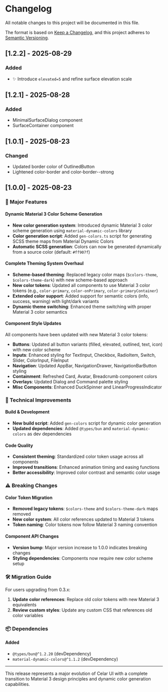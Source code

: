 # Changelog

All notable changes to this project will be documented in this file.

The format is based on [Keep a Changelog](https://keepachangelog.com/en/1.1.0/),
and this project adheres to [Semantic Versioning](https://semver.org/spec/v2.0.0.html).

## [1.2.2] - 2025-08-29

### Added

- ✨ Introduce `elevated=5` and refine surface elevation scale

## [1.2.1] - 2025-08-28

### Added

- MinimalSurfaceDialog component
- SurfaceContainer component

## [1.0.1] - 2025-08-23

### Changed

- Updated border color of OutlinedButton
- Lightened color-border and color-border--strong

## [1.0.0] - 2025-08-23

### 🚀 Major Features

#### Dynamic Material 3 Color Scheme Generation

- **New color generation system**: Introduced dynamic Material 3 color scheme generation using `material-dynamic-colors` library
- **Color generation script**: Added `gen-colors.ts` script for generating SCSS theme maps from Material Dynamic Colors
- **Automatic SCSS generation**: Colors can now be generated dynamically from a source color (default: `#ff907f`)

#### Complete Theming System Overhaul

- **Scheme-based theming**: Replaced legacy color maps (`$colors-theme`, `$colors-theme-dark`) with new scheme-based approach
- **New color tokens**: Updated all components to use Material 3 color tokens (e.g., `color-primary`, `color-onPrimary`, `color-primaryContainer`)
- **Extended color support**: Added support for semantic colors (info, success, warning) with light/dark variants
- **Dynamic theme switching**: Enhanced theme switching with proper Material 3 color semantics

#### Component Style Updates

All components have been updated with new Material 3 color tokens:

- **Buttons**: Updated all button variants (filled, elevated, outlined, text, icon) with new color scheme
- **Inputs**: Enhanced styling for TextInput, Checkbox, RadioItem, Switch, Slider, ColorInput, FileInput
- **Navigation**: Updated AppBar, NavigationDrawer, NavigationBarButton styling
- **Containment**: Refreshed Card, Avatar, Breadcrumb component colors
- **Overlays**: Updated Dialog and Command palette styling
- **Misc Components**: Enhanced DuckSpinner and LinearProgressIndicator

### 🔧 Technical Improvements

#### Build & Development

- **New build script**: Added `gen-colors` script for dynamic color generation
- **Updated dependencies**: Added `@types/bun` and `material-dynamic-colors` as dev dependencies

#### Code Quality

- **Consistent theming**: Standardized color token usage across all components
- **Improved transitions**: Enhanced animation timing and easing functions
- **Better accessibility**: Improved color contrast and semantic color usage

### ⚠️ Breaking Changes

#### Color Token Migration

- **Removed legacy tokens**: `$colors-theme` and `$colors-theme-dark` maps removed
- **New color system**: All color references updated to Material 3 tokens
- **Token naming**: Color tokens now follow Material 3 naming convention

#### Component API Changes

- **Version bump**: Major version increase to 1.0.0 indicates breaking changes
- **Styling dependencies**: Components now require new color scheme setup

### 🛠️ Migration Guide

For users upgrading from 0.3.x:

1. **Update color references**: Replace old color tokens with new Material 3 equivalents
2. **Review custom styles**: Update any custom CSS that references old color variables

### 📦 Dependencies

#### Added

- `@types/bun@^1.2.20` (devDependency)
- `material-dynamic-colors@^1.1.2` (devDependency)

---

This release represents a major evolution of Celar UI with a complete transition to Material 3 design principles and dynamic color generation capabilities.
